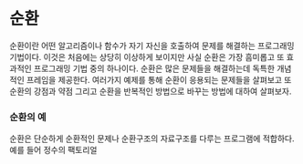 # 순환
순환이란 어떤 알고리즘이나 함수가 자기 자신을 호출하여 문제를 해결하는 프로그래밍 기법이다. 이것은 처음에는 상당히 이상하게 보이지만 사실 순환은 가장 흠미롭고 또 효과적인 프로그래밍 기법 중의 하나이다. 순환은 많은 문제들을 해결하는데 독특한 개념적인 프레임을 제공한다. 여러가지 예제를 통해 순환이 응용되는 문제들을 살펴보고 또 순환의 강점과 약점 그리고 순환을 반복적인 방법으로 바꾸는 방법에 대하여 살펴보자.
### 순환의 예
순환은 단순하게 순환적인 문제나 순환구조의 자료구조를 다루는 프로그램에 적합하다. 예를 들어 정수의 팩토리얼
